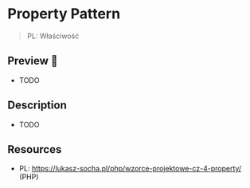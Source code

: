 # Property Pattern

> PL: Właściwość

## Preview 🎉

- TODO

## Description

- TODO

## Resources

- PL: <https://lukasz-socha.pl/php/wzorce-projektowe-cz-4-property/> (PHP)
